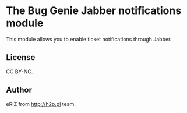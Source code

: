 The Bug Genie Jabber notifications module
=============

This module allows you to enable ticket notifications through Jabber.

License
-------
CC BY-NC.

Author
-------
eRIZ from http://h2p.pl team.